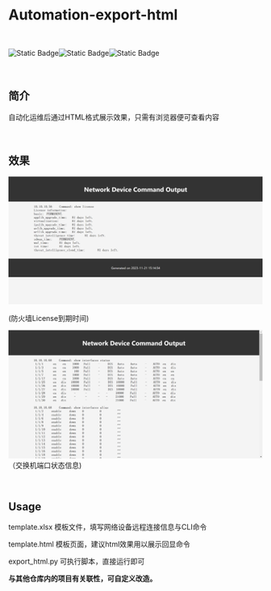 # Automation-export-html

 <br>

![Static Badge](https://img.shields.io/badge/pandas-2.0.3-green)![Static Badge](https://img.shields.io/badge/python-3.10.6-3cf)![Static Badge](https://img.shields.io/badge/netmiko-4.2.0-yellow)

 
<br>

## 简介

自动化运维后通过HTML格式展示效果，只需有浏览器便可查看内容

<br>

## 效果

![image](https://github.com/DengShicong/Automation-export-html/blob/main/images/e1d67d37f7d516297e25491c510431a.png)

(防火墙License到期时间)
<br>



![image](https://github.com/DengShicong/Automation-export-html/blob/main/images/e4185728717f952dfa8265f87975d73.png)
（交换机端口状态信息)

<br>

## Usage

template.xlsx 模板文件，填写网络设备远程连接信息与CLI命令

template.html 模板页面，建议html效果用以展示回显命令

export_html.py 可执行脚本，直接运行即可



**与其他仓库内的项目有关联性，可自定义改造。**
